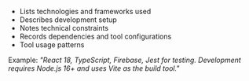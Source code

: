 - Lists technologies and frameworks used
- Describes development setup
- Notes technical constraints
- Records dependencies and tool configurations
- Tool usage patterns

Example: *"React 18, TypeScript, Firebase, Jest for testing. Development requires Node.js 16+ and uses Vite as the build tool."*